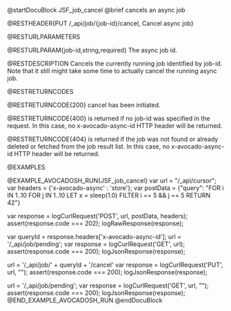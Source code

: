 
@startDocuBlock JSF_job_cancel
@brief cancels an async job

@RESTHEADER{PUT /_api/job/{job-id}/cancel, Cancel async job}

@RESTURLPARAMETERS

@RESTURLPARAM{job-id,string,required}
The async job id.

@RESTDESCRIPTION
Cancels the currently running job identified by job-id. Note that it still
might take some time to actually cancel the running async job.

@RESTRETURNCODES

@RESTRETURNCODE{200}
cancel has been initiated.

@RESTRETURNCODE{400}
is returned if no job-id was specified in the request. In this case,
no x-avocado-async-id HTTP header will be returned.

@RESTRETURNCODE{404}
is returned if the job was not found or already deleted or fetched from
the job result list. In this case, no x-avocado-async-id HTTP header will
be returned.

@EXAMPLES

@EXAMPLE_AVOCADOSH_RUN{JSF_job_cancel}
  var url = "/_api/cursor";
  var headers = {'x-avocado-async' : 'store'};
  var postData = {"query":
     "FOR i IN 1..10 FOR j IN 1..10 LET x = sleep(1.0) FILTER i == 5 && j == 5 RETURN 42"}

  var response = logCurlRequest('POST', url, postData, headers);
  assert(response.code === 202);
  logRawResponse(response);

  var queryId = response.headers['x-avocado-async-id'];
  url = '/_api/job/pending';
  var response = logCurlRequest('GET', url);
  assert(response.code === 200);
  logJsonResponse(response);

  url = '/_api/job/' + queryId + '/cancel'
  var response = logCurlRequest('PUT', url, "");
  assert(response.code === 200);
  logJsonResponse(response);

  url = '/_api/job/pending';
  var response = logCurlRequest('GET', url, "");
  assert(response.code === 200);
  logJsonResponse(response);
@END_EXAMPLE_AVOCADOSH_RUN
@endDocuBlock


